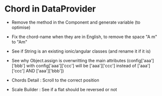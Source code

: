 Chord in DataProvider
=====================

* Remove the method in the Component and generate variable (to optimise)

* Fix the chord-name when they are in English, to remove the space "A m" to "Am"

* See if String is an existing ionic/angular classes (and rename it if it is)

* See why Object.assign is overwritting the main attributes (config['aaa']['bbb'] with config['aaa']['ccc'] will be ['aaa']['ccc'] instead of ['aaa']['ccc'] AND ['aaa']['bbb'])

* Chords Detail : Scroll to the correct position

* Scale Builder : See if a flat should be reversed or not
